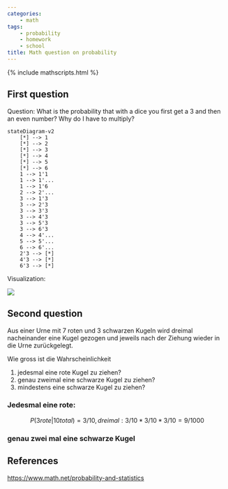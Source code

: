 ```yaml
---
categories:
    - math
tags:
    - probability
    - homework
    - school
title: Math question on probability
---
```


{% include mathscripts.html %}

## First question

Question: What is the probability that with a dice you first get a 3 and then an even number? Why do I have to multiply?

~~~mermaid
stateDiagram-v2
    [*] --> 1
    [*] --> 2
    [*] --> 3
    [*] --> 4
    [*] --> 5
    [*] --> 6
    1 --> 1'1
    1 --> 1'...
    1 --> 1'6
    2 --> 2'...
    3 --> 1'3
    3 --> 2'3
    3 --> 3'3
    3 --> 4'3
    3 --> 5'3
    3 --> 6'3
    4 --> 4'...
    5 --> 5'...
    6 --> 6'...
    2'3 --> [*]
    4'3 --> [*]
    6'3 --> [*]
~~~

Visualization:

[![](https://mermaid.ink/img/pako:eNpdkTEPgjAQhf8KucXEAAkUOnRwcnVytA4NrUq0YEoxMYT_bqUFPTr1e-_1Ls0boGqlAgadFVbta3E1QievnDeRO6ftOUqSXZRhXLkEY4GxxEg9Zn7uJsOYpikWQjz3e38-CT75xxwjwVhgLDHSGYsQXlaVIb4INDxYBLd3ktwfw4y1QNfCfCAGrYwWtXQdDF-Pg70prTgwd5XC3DnwZnQ50dv2-G4qYNb0Kob-KX-VAbuIR-dUJWvbmoMvdep2_AA1ZHFf?type=png)](https://mermaid.live/edit#pako:eNpdkTEPgjAQhf8KucXEAAkUOnRwcnVytA4NrUq0YEoxMYT_bqUFPTr1e-_1Ls0boGqlAgadFVbta3E1QievnDeRO6ftOUqSXZRhXLkEY4GxxEg9Zn7uJsOYpikWQjz3e38-CT75xxwjwVhgLDHSGYsQXlaVIb4INDxYBLd3ktwfw4y1QNfCfCAGrYwWtXQdDF-Pg70prTgwd5XC3DnwZnQ50dv2-G4qYNb0Kob-KX-VAbuIR-dUJWvbmoMvdep2_AA1ZHFf)

## Second question

Aus einer Urne mit 7 roten und 3 schwarzen Kugeln wird dreimal nacheinander eine Kugel gezogen und jeweils nach der Ziehung wieder in die Urne zurückgelegt.

Wie gross ist die Wahrscheinlichkeit

1.  jedesmal eine rote Kugel zu ziehen?
2. genau zweimal eine schwarze Kugel zu ziehen?
3. mindestens eine schwarze Kugel zu ziehen?

### Jedesmal eine rote:

$$ P(3 rote |10 total) = 3/10, drei mal: 3/10 * 3/10 * 3/10 = 9 / 1000 $$

### genau zwei mal eine schwarze Kugel
## References

https://www.math.net/probability-and-statistics

[mermaid-state-diagram]: https://mermaid-js.github.io/mermaid/#/stateDiagram
